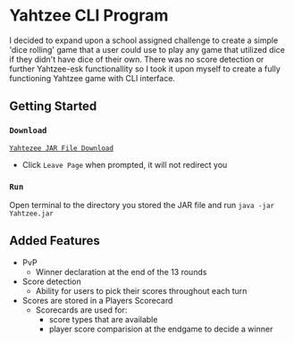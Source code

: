 # Yahtzee CLI Program
I decided to expand upon a school assigned challenge to create a simple 'dice rolling' game that a user could use to play any game that utilized dice if they didn't have dice of their own. There was no score detection or further Yahtzee-esk functionallity so I took it upon myself to create a fully functioning Yahtzee game with CLI interface. 

## Getting Started
### `Download`
[`Yahtezee JAR File Download`](https://github.com/ChristianPari/Java-Yahtzee/raw/main/Quick_Install/Yahtzee.jar)<br>
  - Click `Leave Page` when prompted, it will not redirect you
### `Run`
Open terminal to the directory you stored the JAR file and run `java -jar Yahtzee.jar`

## Added Features
- PvP
  - Winner declaration at the end of the 13 rounds
- Score detection
  - Ability for users to pick their scores throughout each turn
- Scores are stored in a Players Scorecard
  - Scorecards are used for:
    - score types that are available
    - player score comparision at the endgame to decide a winner

